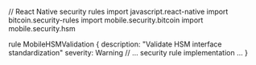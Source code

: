 // React Native security rules
import javascript.react-native
import bitcoin.security-rules
import mobile.security.bitcoin
import mobile.security.hsm

rule MobileHSMValidation {
  description: "Validate HSM interface standardization"
  severity: Warning
  // ... security rule implementation ...
} 